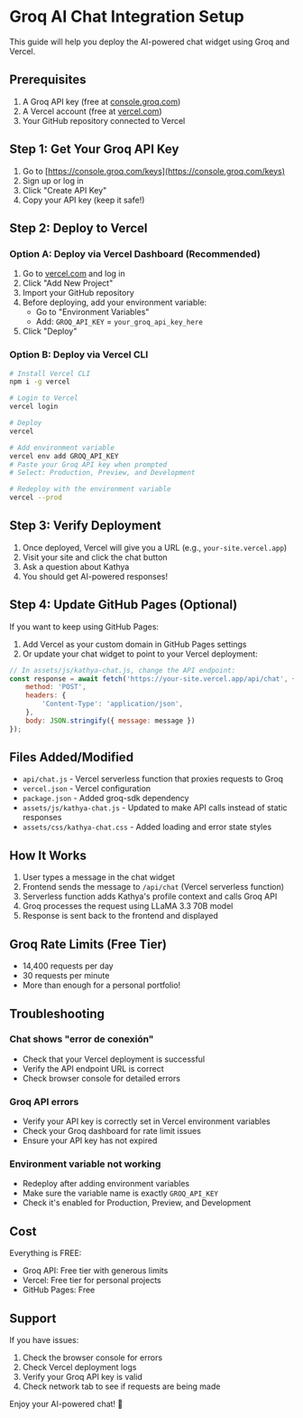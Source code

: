 # Groq AI Chat Integration Setup

This guide will help you deploy the AI-powered chat widget using Groq and Vercel.

## Prerequisites

1. A Groq API key (free at [console.groq.com](https://console.groq.com))
2. A Vercel account (free at [vercel.com](https://vercel.com))
3. Your GitHub repository connected to Vercel

## Step 1: Get Your Groq API Key

1. Go to [https://console.groq.com/keys](https://console.groq.com/keys)
2. Sign up or log in
3. Click "Create API Key"
4. Copy your API key (keep it safe!)

## Step 2: Deploy to Vercel

### Option A: Deploy via Vercel Dashboard (Recommended)

1. Go to [vercel.com](https://vercel.com) and log in
2. Click "Add New Project"
3. Import your GitHub repository
4. Before deploying, add your environment variable:
   - Go to "Environment Variables"
   - Add: `GROQ_API_KEY` = `your_groq_api_key_here`
5. Click "Deploy"

### Option B: Deploy via Vercel CLI

```bash
# Install Vercel CLI
npm i -g vercel

# Login to Vercel
vercel login

# Deploy
vercel

# Add environment variable
vercel env add GROQ_API_KEY
# Paste your Groq API key when prompted
# Select: Production, Preview, and Development

# Redeploy with the environment variable
vercel --prod
```

## Step 3: Verify Deployment

1. Once deployed, Vercel will give you a URL (e.g., `your-site.vercel.app`)
2. Visit your site and click the chat button
3. Ask a question about Kathya
4. You should get AI-powered responses!

## Step 4: Update GitHub Pages (Optional)

If you want to keep using GitHub Pages:

1. Add Vercel as your custom domain in GitHub Pages settings
2. Or update your chat widget to point to your Vercel deployment:

```javascript
// In assets/js/kathya-chat.js, change the API endpoint:
const response = await fetch('https://your-site.vercel.app/api/chat', {
    method: 'POST',
    headers: {
        'Content-Type': 'application/json',
    },
    body: JSON.stringify({ message: message })
});
```

## Files Added/Modified

- `api/chat.js` - Vercel serverless function that proxies requests to Groq
- `vercel.json` - Vercel configuration
- `package.json` - Added groq-sdk dependency
- `assets/js/kathya-chat.js` - Updated to make API calls instead of static responses
- `assets/css/kathya-chat.css` - Added loading and error state styles

## How It Works

1. User types a message in the chat widget
2. Frontend sends the message to `/api/chat` (Vercel serverless function)
3. Serverless function adds Kathya's profile context and calls Groq API
4. Groq processes the request using LLaMA 3.3 70B model
5. Response is sent back to the frontend and displayed

## Groq Rate Limits (Free Tier)

- 14,400 requests per day
- 30 requests per minute
- More than enough for a personal portfolio!

## Troubleshooting

### Chat shows "error de conexión"
- Check that your Vercel deployment is successful
- Verify the API endpoint URL is correct
- Check browser console for detailed errors

### Groq API errors
- Verify your API key is correctly set in Vercel environment variables
- Check your Groq dashboard for rate limit issues
- Ensure your API key has not expired

### Environment variable not working
- Redeploy after adding environment variables
- Make sure the variable name is exactly `GROQ_API_KEY`
- Check it's enabled for Production, Preview, and Development

## Cost

Everything is FREE:
- Groq API: Free tier with generous limits
- Vercel: Free tier for personal projects
- GitHub Pages: Free

## Support

If you have issues:
1. Check the browser console for errors
2. Check Vercel deployment logs
3. Verify your Groq API key is valid
4. Check network tab to see if requests are being made

Enjoy your AI-powered chat! 🚀
